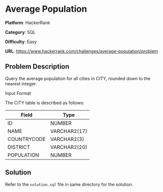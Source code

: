 # Average Population

**Platform**: HackerRank

**Category**: SQL

**Difficulty**: Easy

**URL**: https://www.hackerrank.com/challenges/average-population/problem

## Problem Description

Query the average population for all cities in CITY, rounded down to the nearest integer.

Input Format

The CITY table is described as follows:

| Field | Type |
|-------|------|
| ID | NUMBER |
| NAME | VARCHAR2(17) |
| COUNTRYCODE | VARCHAR2(3) |
| DISTRICT | VARCHAR2(20) |
| POPULATION | NUMBER |

## Solution

Refer to the `solution.sql` file in same directory for the solution.